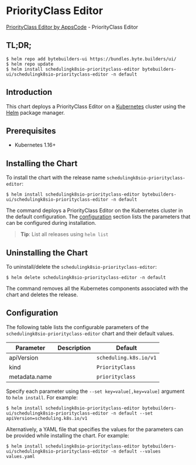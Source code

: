 # PriorityClass Editor

[PriorityClass Editor by AppsCode](https://byte.builders) - PriorityClass Editor

## TL;DR;

```console
$ helm repo add bytebuilders-ui https://bundles.byte.builders/ui/
$ helm repo update
$ helm install schedulingk8sio-priorityclass-editor bytebuilders-ui/schedulingk8sio-priorityclass-editor -n default
```

## Introduction

This chart deploys a PriorityClass Editor on a [Kubernetes](http://kubernetes.io) cluster using the [Helm](https://helm.sh) package manager.

## Prerequisites

- Kubernetes 1.16+

## Installing the Chart

To install the chart with the release name `schedulingk8sio-priorityclass-editor`:

```console
$ helm install schedulingk8sio-priorityclass-editor bytebuilders-ui/schedulingk8sio-priorityclass-editor -n default
```

The command deploys a PriorityClass Editor on the Kubernetes cluster in the default configuration. The [configuration](#configuration) section lists the parameters that can be configured during installation.

> **Tip**: List all releases using `helm list`

## Uninstalling the Chart

To uninstall/delete the `schedulingk8sio-priorityclass-editor`:

```console
$ helm delete schedulingk8sio-priorityclass-editor -n default
```

The command removes all the Kubernetes components associated with the chart and deletes the release.

## Configuration

The following table lists the configurable parameters of the `schedulingk8sio-priorityclass-editor` chart and their default values.

|   Parameter   | Description |        Default         |
|---------------|-------------|------------------------|
| apiVersion    |             | `scheduling.k8s.io/v1` |
| kind          |             | `PriorityClass`        |
| metadata.name |             | `priorityclass`        |


Specify each parameter using the `--set key=value[,key=value]` argument to `helm install`. For example:

```console
$ helm install schedulingk8sio-priorityclass-editor bytebuilders-ui/schedulingk8sio-priorityclass-editor -n default --set apiVersion=scheduling.k8s.io/v1
```

Alternatively, a YAML file that specifies the values for the parameters can be provided while
installing the chart. For example:

```console
$ helm install schedulingk8sio-priorityclass-editor bytebuilders-ui/schedulingk8sio-priorityclass-editor -n default --values values.yaml
```
